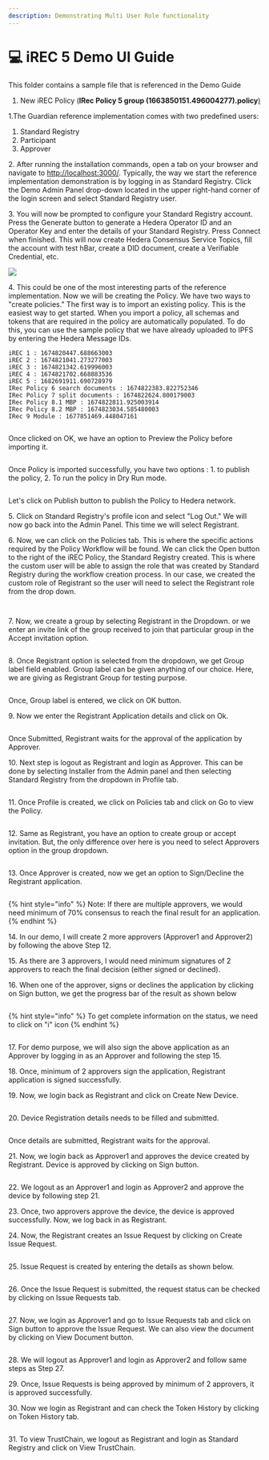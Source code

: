 ```yaml
---
description: Demonstrating Multi User Role functionality
---
```


# 💻 iREC 5 Demo UI Guide

This folder contains a sample file that is referenced in the Demo Guide

1. New iREC Policy (**IRec Policy 5 group (1663850151.496004277).policy**[)](https://github.com/hashgraph/guardian/tree/main/Demo%20Artifacts)

1.The Guardian reference implementation comes with two predefined users:

1. Standard Registry
2. Participant
3. Approver

2\. After running the installation commands, open a tab on your browser and navigate to [http://localhost:3000/](http://localhost:3000/). Typically, the way we start the reference implementation demonstration is by logging in as Standard Registry. Click the Demo Admin Panel drop-down located in the upper right-hand corner of the login screen and select Standard Registry user.

3\. You will now be prompted to configure your Standard Registry account. Press the Generate button to generate a Hedera Operator ID and an Operator Key and enter the details of your Standard Registry. Press Connect when finished. This will now create Hedera Consensus Service Topics, fill the account with test hBar, create a DID document, create a Verifiable Credential, etc.

![](../../../.gitbook/assets/iREC\_4.2.png)

4\. This could be one of the most interesting parts of the reference implementation. Now we will be creating the Policy. We have two ways to "create policies." The first way is to import an existing policy. This is the easiest way to get started. When you import a policy, all schemas and tokens that are required in the policy are automatically populated. To do this, you can use the sample policy that we have already uploaded to IPFS by entering the Hedera Message IDs.

```
iREC 1 : 1674820447.688663003
iREC 2 : 1674821041.273277003
iREC 3 : 1674821342.619996003
iREC 4 : 1674821702.668883536
iREC 5 : 1682691911.690728979
IRec Policy 6 search documents : 1674822383.822752346
IRec Policy 7 split documents : 1674822624.800179003
IRec Policy 8.1 MBP : 1674822811.925003914
IRec Policy 8.2 MBP : 1674823034.585480003
IRec 9 Module : 1677851469.448047161
```

<figure><img src="../../../.gitbook/assets/iREC_5.1.png" alt=""><figcaption></figcaption></figure>

Once clicked on OK, we have an option to Preview the Policy before importing it.

<figure><img src="../../../.gitbook/assets/iREC_5.2.png" alt=""><figcaption></figcaption></figure>

Once Policy is imported successfully, you have two options : 1. to publish the policy, 2. To run the policy in Dry Run mode.

<figure><img src="../../../.gitbook/assets/iREC_5.4.png" alt=""><figcaption></figcaption></figure>

Let's click on Publish button to publish the Policy to Hedera network.

5\. Click on Standard Registry's profile icon and select "Log Out." We will now go back into the Admin Panel. This time we will select Registrant.

6\. Now, we can click on the Policies tab. This is where the specific actions required by the Policy Workflow will be found. We can click the Open button to the right of the iREC Policy, the Standard Registry created. This is where the custom user will be able to assign the role that was created by Standard Registry during the workflow creation process. In our case, we created the custom role of Registrant so the user will need to select the Registrant role from the drop down.

<figure><img src="../../../.gitbook/assets/iREC_5.5.png" alt=""><figcaption></figcaption></figure>

<figure><img src="../../../.gitbook/assets/iREC_5.6.png" alt=""><figcaption></figcaption></figure>

7\. Now, we create a group by selecting Registrant in the Dropdown. or we enter an invite link of the group received to join that particular group in the Accept invitation option.

<figure><img src="../../../.gitbook/assets/iREC_5.7.png" alt=""><figcaption></figcaption></figure>

8\. Once Registrant option is selected from the dropdown, we get Group label field enabled. Group label can be given anything of our choice. Here, we are giving as Registrant Group for testing purpose.

<figure><img src="../../../.gitbook/assets/iREC_5.8.png" alt=""><figcaption></figcaption></figure>

Once, Group label is entered, we click on OK button.

9\. Now we enter the Registrant Application details and click on Ok.

<figure><img src="../../../.gitbook/assets/iREC_5.9.png" alt=""><figcaption></figcaption></figure>

Once Submitted, Registrant waits for the approval of the application by Approver.

10\. Next step is logout as Registrant and login as Approver. This can be done by selecting Installer from the Admin panel and then selecting Standard Registry from the dropdown in Profile tab.

<figure><img src="../../../.gitbook/assets/iREC_5.10.png" alt=""><figcaption></figcaption></figure>

11\. Once Profile is created, we click on Policies tab and click on Go to view the Policy.

<figure><img src="../../../.gitbook/assets/iREC_5.11.png" alt=""><figcaption></figcaption></figure>

12\. Same as Registrant, you have an option to create group or accept invitation. But, the only difference over here is you need to select Approvers option in the group dropdown.

<figure><img src="../../../.gitbook/assets/iREC_5.12.png" alt=""><figcaption></figcaption></figure>

13\. Once Approver is created, now we get an option to Sign/Decline the Registrant application.

<figure><img src="../../../.gitbook/assets/iREC_5.13.png" alt=""><figcaption></figcaption></figure>

{% hint style="info" %}
Note: If there are multiple approvers, we would need minimum of 70% consensus to reach the final result for an application.
{% endhint %}

14\. In our demo, I will create 2 more approvers (Approver1 and Approver2) by following the above Step 12.

15\. As there are 3 approvers, I would need minimum signatures of 2 approvers to reach the final decision (either signed or declined).

16\. When one of the approver, signs or declines the application by clicking on Sign button, we get the progress bar of the result as shown below

<figure><img src="../../../.gitbook/assets/iREC_5.14.png" alt=""><figcaption></figcaption></figure>

{% hint style="info" %}
To get complete information on the status, we need to click on "i" icon
{% endhint %}

<figure><img src="../../../.gitbook/assets/iREC_5.15.png" alt=""><figcaption></figcaption></figure>

17\. For demo purpose, we will also sign the above application as an Approver by logging in as an Approver and following the step 15.

18\. Once, minimum of 2 approvers sign the application, Registrant application is signed successfully.

19\. Now, we login back as Registrant and click on Create New Device.

<figure><img src="../../../.gitbook/assets/iREC_5.16.png" alt=""><figcaption></figcaption></figure>

20\. Device Registration details needs to be filled and submitted.

<figure><img src="../../../.gitbook/assets/iREC_5.17.png" alt=""><figcaption></figcaption></figure>

Once details are submitted, Registrant waits for the approval.

21\. Now, we login back as Approver1 and approves the device created by Registrant. Device is approved by clicking on Sign button.

<figure><img src="../../../.gitbook/assets/iREC_5.18.png" alt=""><figcaption></figcaption></figure>

22\. We logout as an Approver1 and login as Approver2 and approve the device by following step 21.

23\. Once, two approvers approve the device, the device is approved successfully. Now, we log back in as Registrant.

24\. Now, the Registrant creates an Issue Request by clicking on Create Issue Request.

<figure><img src="../../../.gitbook/assets/iREC_5.19.png" alt=""><figcaption></figcaption></figure>

25\. Issue Request is created by entering the details as shown below.

<figure><img src="../../../.gitbook/assets/iREC_5.20.png" alt=""><figcaption></figcaption></figure>

26\. Once the Issue Request is submitted, the request status can be checked by clicking on Issue Requests tab.

<figure><img src="../../../.gitbook/assets/iREC_5.21.png" alt=""><figcaption></figcaption></figure>

27\. Now, we login as Approver1 and go to Issue Requests tab and click on Sign button to approve the Issue Request. We can also view the document by clicking on View Document button.

<figure><img src="../../../.gitbook/assets/iREC_5.22.png" alt=""><figcaption></figcaption></figure>

28\. We will logout as Approver1 and login as Approver2 and follow same steps as Step 27.

29\. Once, Issue Requests is being approved by minimum of 2 approvers, it is approved successfully.

30\. Now we login as Registrant and can check the Token History by clicking on Token History tab.

<figure><img src="../../../.gitbook/assets/iREC_5.23.png" alt=""><figcaption></figcaption></figure>

31\. To view TrustChain, we logout as Registrant and login as Standard Registry and click on View TrustChain.

<figure><img src="../../../.gitbook/assets/iREC_5.24.png" alt=""><figcaption></figcaption></figure>

<figure><img src="../../../.gitbook/assets/iREC_5.25.png" alt=""><figcaption></figcaption></figure>

